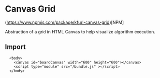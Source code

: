 # Canvas Grid 

(https://www.npmjs.com/package/kfuri-canvas-grid)[NPM]

Abstraction of a grid in HTML Canvas to help visualize algorithm execution. 

## Import 

```
  <body>
    <canvas id="boardCanvas" width="600" height="600"></canvas>
    <script type="module" src="/bundle.js" ></script>
  </body>
```
